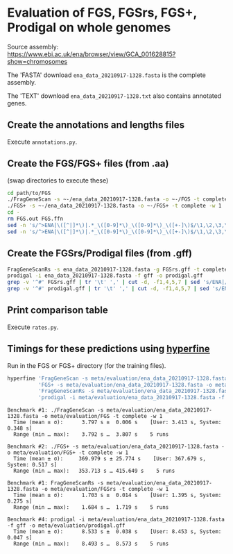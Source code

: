 # Evaluation of FGS, FGSrs, FGS+, Prodigal on whole genomes

Source assembly: https://www.ebi.ac.uk/ena/browser/view/GCA_001628815?show=chromosomes

The 'FASTA' download `ena_data_20210917-1328.fasta` is the complete assembly.

The 'TEXT' download `ena_data_20210917-1328.txt` also contains annotated genes.

## Create the annotations and lengths files

Execute `annotations.py`.

## Create the FGS/FGS+ files (from .aa)

(swap directories to execute these)

```sh
cd path/to/FGS
./FragGeneScan -s ~-/ena_data_20210917-1328.fasta -o ~-/FGS -t complete -w 1
./FGS+ -s ~-/ena_data_20210917-1328.fasta -o ~-/FGS+ -t complete -w 1
cd -
rm FGS.out FGS.ffn
sed -n 's/^>ENA|\([^|]*\)|.*_\([0-9]*\)_\([0-9]*\)_\([+-]\)$/\1,\2,\3,\4/p' FGS.faa > FGS.csv
sed -n 's/^>ENA|\([^|]*\)|.*_\([0-9]*\)_\([0-9]*\)_\([+-]\)$/\1,\2,\3,\4/p' FGS+.faa > FGS+.csv
```

## Create the FGSrs/Prodigal files (from .gff)

```sh
FragGeneScanRs -s ena_data_20210917-1328.fasta -g FGSrs.gff -t complete -w 1
prodigal -i ena_data_20210917-1328.fasta -f gff -o prodigal.gff
grep -v '^#' FGSrs.gff | tr '\t' ',' | cut -d, -f1,4,5,7 | sed 's/ENA|//;s/|[^,]*,/,/' > FGSrs.csv
grep -v '^#' prodigal.gff | tr '\t' ',' | cut -d, -f1,4,5,7 | sed 's/ENA|//;s/|[^,]*,/,/' > prodigal.csv
```

## Print comparison table

Execute `rates.py`.

## Timings for these predictions using [hyperfine](https://github.com/sharkdp/hyperfine)

Run in the FGS or FGS+ directory (for the training files).

```sh
hyperfine 'FragGeneScan -s meta/evaluation/ena_data_20210917-1328.fasta -o meta/evaluation/FGS -t complete -w 1' \
          'FGS+ -s meta/evaluation/ena_data_20210917-1328.fasta -o meta/evaluation/FGS+ -t complete -w 1' \
          'FragGeneScanRs -s meta/evaluation/ena_data_20210917-1328.fasta -o meta/evaluation/FGSrs -t complete -w 1' \
          'prodigal -i meta/evaluation/ena_data_20210917-1328.fasta -f gff -o meta/evaluation/prodigal.gff'
```

```
Benchmark #1: ./FragGeneScan -s meta/evaluation/ena_data_20210917-1328.fasta -o meta/evaluation/FGS -t complete -w 1
  Time (mean ± σ):      3.797 s ±  0.006 s    [User: 3.413 s, System: 0.348 s]
  Range (min … max):    3.792 s …  3.807 s    5 runs

Benchmark #2: ./FGS+ -s meta/evaluation/ena_data_20210917-1328.fasta -o meta/evaluation/FGS+ -t complete -w 1
  Time (mean ± σ):     369.979 s ± 25.774 s    [User: 367.679 s, System: 0.517 s]
  Range (min … max):   353.713 s … 415.649 s    5 runs

Benchmark #1: FragGeneScanRs -s meta/evaluation/ena_data_20210917-1328.fasta -o meta/evaluation/FGSrs -t complete -w 1
  Time (mean ± σ):      1.703 s ±  0.014 s    [User: 1.395 s, System: 0.275 s]
  Range (min … max):    1.684 s …  1.719 s    5 runs

Benchmark #4: prodigal -i meta/evaluation/ena_data_20210917-1328.fasta -f gff -o meta/evaluation/prodigal.gff
  Time (mean ± σ):      8.533 s ±  0.038 s    [User: 8.453 s, System: 0.047 s]
  Range (min … max):    8.493 s …  8.573 s    5 runs
```
